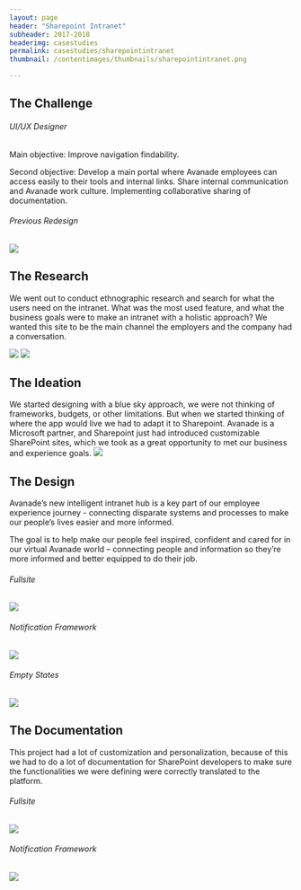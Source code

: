 ```yaml
---
layout: page
header: "Sharepoint Intranet"
subheader: 2017-2018
headerimg: casestudies
permalink: casestudies/sharepointintranet
thumbnail: /contentimages/thumbnails/sharepointintranet.png

---
```



## The Challenge
###### UI/UX Designer
<p></p>
Main objective: Improve navigation findability. 

Second objective: Develop a main portal where Avanade employees can access easily to their tools and internal links. Share internal communication and Avanade work culture. Implementing collaborative sharing of documentation.  

<h6> Previous Redesign </h6>
<img class="img" src="/contentimages/casestudies/intranet1.png">

## The Research

We went out to conduct ethnographic research and search for what the users need on the intranet. What was the most used feature, and what the business goals were to make an intranet with a holistic approach? We wanted this site to be the main channel the employers and the company had a conversation.

<img class="img" src="/contentimages/casestudies/intranet2.png">
<img class="img" src="/contentimages/casestudies/intranet3.png">

## The Ideation

We started designing with a blue sky approach, we were not thinking of frameworks, budgets, or other limitations. But when we started thinking of where the app would live we had to adapt it to Sharepoint. Avanade is a Microsoft partner, and Sharepoint just had introduced customizable SharePoint sites, which we took as a great opportunity to met our business and experience goals.
<img class="img" src="/contentimages/casestudies/intranet4.png">

## The Design

Avanade’s new intelligent intranet hub is a key part of our employee experience journey - connecting disparate systems and processes to make our people’s lives easier and more informed. ​

The goal is to help make our people feel inspired, confident and cared for in our virtual Avanade world – connecting people and information so they’re more informed and better equipped to do their job.

<div class="wrapper4">
    <div>
        <h6> Fullsite</h6>
        <img class="img" src="/contentimages/casestudies/intranet5.png">
    </div>

<div>
    <h6> Notification Framework</h6>
        <img class="img" src="/contentimages/casestudies/intranet6.png">
    <h6> Empty States</h6>
        <img class="img" src="/contentimages/casestudies/intranet7.png">
    </div>
</div>

## The Documentation

This project had a lot of customization and personalization, because of this we had to do a lot of documentation for SharePoint developers to make sure the functionalities we were defining were correctly translated to the platform.


<div class="wrapper5">
    <div>
        <h6> Fullsite</h6>
        <img class="img" src="/contentimages/casestudies/intranet7.png">
    </div>

<div>
    <h6> Notification Framework</h6>
        <img class="img" src="/contentimages/casestudies/intranet8.png">
    </div>
</div>